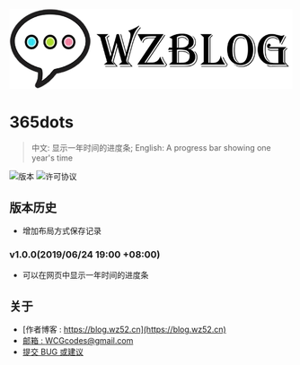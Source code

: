 
![logo][1]

# 365dots

> 中文: 显示一年时间的进度条; English: A progress bar showing one year's time  

![版本][2] ![许可协议][3]

## 版本历史

 - 增加布局方式保存记录

### v1.0.0(2019/06/24 19:00 +08:00)

 - 可以在网页中显示一年时间的进度条

## 关于

 - [作者博客 : https://blog.wz52.cn](https://blog.wz52.cn)
 - [邮箱 : WCGcodes@gmail.com](mailto:wcgcodes@gmail.com)
 - [提交 BUG 或建议](https://github.com/wzblog/365dots/issues)

  [1]: ./author.png
  [2]: https://img.shields.io/badge/365dots-v1.0.0-blue.svg
  [3]: https://img.shields.io/badge/license-MIT-blue.svg
